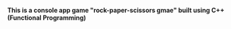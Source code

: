**This is a console app game "rock-paper-scissors gmae" 
built using C++ (Functional Programming)**
